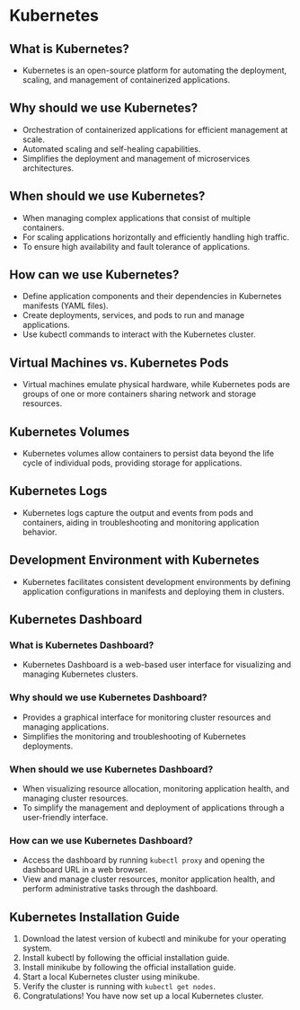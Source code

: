 # Kubernetes
## What is Kubernetes?
- Kubernetes is an open-source platform for automating the deployment, scaling, and management of containerized applications.

## Why should we use Kubernetes?
- Orchestration of containerized applications for efficient management at scale.
- Automated scaling and self-healing capabilities.
- Simplifies the deployment and management of microservices architectures.

## When should we use Kubernetes?
- When managing complex applications that consist of multiple containers.
- For scaling applications horizontally and efficiently handling high traffic.
- To ensure high availability and fault tolerance of applications.

## How can we use Kubernetes?
- Define application components and their dependencies in Kubernetes manifests (YAML files).
- Create deployments, services, and pods to run and manage applications.
- Use kubectl commands to interact with the Kubernetes cluster.

## Virtual Machines vs. Kubernetes Pods
- Virtual machines emulate physical hardware, while Kubernetes pods are groups of one or more containers sharing network and storage resources.

## Kubernetes Volumes
- Kubernetes volumes allow containers to persist data beyond the life cycle of individual pods, providing storage for applications.

## Kubernetes Logs
- Kubernetes logs capture the output and events from pods and containers, aiding in troubleshooting and monitoring application behavior.

## Development Environment with Kubernetes
- Kubernetes facilitates consistent development environments by defining application configurations in manifests and deploying them in clusters.

## Kubernetes Dashboard
### What is Kubernetes Dashboard?
- Kubernetes Dashboard is a web-based user interface for visualizing and managing Kubernetes clusters.

### Why should we use Kubernetes Dashboard?
- Provides a graphical interface for monitoring cluster resources and managing applications.
- Simplifies the monitoring and troubleshooting of Kubernetes deployments.

### When should we use Kubernetes Dashboard?
- When visualizing resource allocation, monitoring application health, and managing cluster resources.
- To simplify the management and deployment of applications through a user-friendly interface.

### How can we use Kubernetes Dashboard?
- Access the dashboard by running `kubectl proxy` and opening the dashboard URL in a web browser.
- View and manage cluster resources, monitor application health, and perform administrative tasks through the dashboard.

## Kubernetes Installation Guide
1. Download the latest version of kubectl and minikube for your operating system.
2. Install kubectl by following the official installation guide.
3. Install minikube by following the official installation guide.
4. Start a local Kubernetes cluster using minikube.
5. Verify the cluster is running with `kubectl get nodes`.
6. Congratulations! You have now set up a local Kubernetes cluster.
